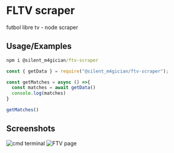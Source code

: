 
# FLTV scraper

futbol libre tv - node scraper

## Usage/Examples

```cmd
npm i @silent_m4gician/ftv-scraper
```

```javascript
const { getData } = require("@silent_m4gician/ftv-scraper");

const getMatches = async () =>{
  const matches = await getData()
  console.log(matches)
}

getMatches()
```

## Screenshots

![cmd terminal](https://i.gyazo.com/7ce2cbdd79511875bd45df367b593aa4.png)
![FTV page](https://i.gyazo.com/5a3c7222dbf13fbf5badb31e19fca467.png)
